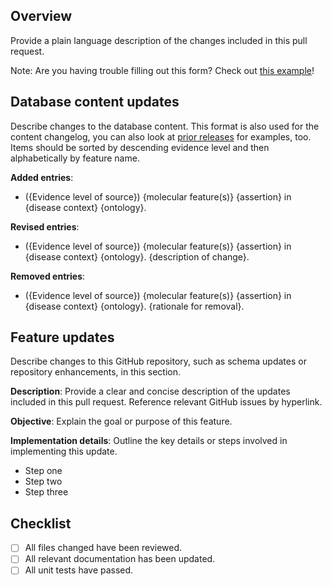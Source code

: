 ## Overview
Provide a plain language description of the changes included in this pull request.

Note: Are you having trouble filling out this form? Check out [this example](https://github.com/vanallenlab/moalmanac-db/pull/58)!

## Database content updates
Describe changes to the database content. This format is also used for the content changelog, you can also look at [prior releases](/docs/CHANGELOG.md) for examples, too. Items should be sorted by descending evidence level and then alphabetically by feature name.

**Added entries**:
- ({Evidence level of source}) {molecular feature(s)} {assertion} in {disease context} {ontology}.

**Revised entries**:
- ({Evidence level of source}) {molecular feature(s)} {assertion} in {disease context} {ontology}. {description of change}.

**Removed entries**:
- ({Evidence level of source}) {molecular feature(s)} {assertion} in {disease context} {ontology}. {rationale for removal}.

## Feature updates
Describe changes to this GitHub repository, such as schema updates or repository enhancements, in this section.

**Description**:
Provide a clear and concise description of the updates included in this pull request. Reference relevant GitHub issues by hyperlink.

**Objective**:
Explain the goal or purpose of this feature. 

**Implementation details**:
Outline the key details or steps involved in implementing this update.
- Step one
- Step two
- Step three

## Checklist
- [ ] All files changed have been reviewed.
- [ ] All relevant documentation has been updated.
- [ ] All unit tests have passed.
